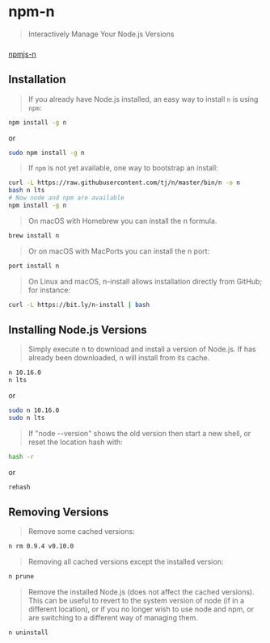 # npm-n
> Interactively Manage Your Node.js Versions
###
[npmjs-n](https://www.npmjs.com/package/n)
###
## Installation
> If you already have Node.js installed, an easy way to install `n` is using `npm`:
```bash
npm install -g n
```
or 
```bash
sudo npm install -g n
```
> If `npm` is not yet available, one way to bootstrap an install:
```bash
curl -L https://raw.githubusercontent.com/tj/n/master/bin/n -o n
bash n lts
# Now node and npm are available
npm install -g n
```
> On macOS with Homebrew you can install the n formula.
```bash
brew install n
```
> Or on macOS with MacPorts you can install the n port:
```bash
port install n
```
> On Linux and macOS, n-install allows installation directly from GitHub; for instance:
```bash
curl -L https://bit.ly/n-install | bash
```
###
## Installing Node.js Versions
> Simply execute n <version> to download and install a version of Node.js. If <version> has already been downloaded, n will install from its cache.
```bash
n 10.16.0
n lts
```
or
```bash
sudo n 10.16.0
sudo n lts
```
> If "node --version" shows the old version then start a new shell, or reset the location hash with:
```bash
hash -r
```
or
```bash
rehash
```
###
## Removing Versions
> Remove some cached versions:
```bash
n rm 0.9.4 v0.10.0
```
> Removing all cached versions except the installed version:
```bash
n prune
```
> Remove the installed Node.js (does not affect the cached versions). This can be useful to revert to the system version of node (if in a different location), or if you no longer wish to use node and npm, or are switching to a different way of managing them.
```bash
n uninstall
```
